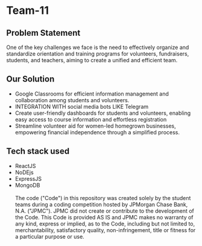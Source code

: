 # Team-11

## Problem Statement

One of the key challenges we face is the need to effectively organize and standardize orientation and training programs for volunteers, fundraisers, students, and teachers, aiming to create a unified and efficient team.

## Our Solution

* Google Classrooms for efficient information management and collaboration among students and volunteers.
* INTEGRATION WITH social media bots LIKE Telegram
* Create user-friendly dashboards for students and volunteers, enabling easy access to course information and effortless registration
* Streamline volunteer aid for women-led homegrown businesses, empowering financial independence through a simplified process.

## Tech stack used

* ReactJS
* NoDEjs
* ExpressJS
* MongoDB
 <br /> <br /> The code ("Code") in this repository was created solely by the student teams during a coding competition hosted by JPMorgan Chase Bank, N.A. ("JPMC"). JPMC did not create or contribute to the development of the Code. This Code is provided AS IS and JPMC makes no warranty of any kind, express or implied, as to the Code, including but not limited to, merchantability, satisfactory quality, non-infringement, title or fitness for a particular purpose or use.